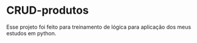 # CRUD-produtos
Esse projeto foi feito para treinamento de lógica para aplicação dos meus estudos em python.
